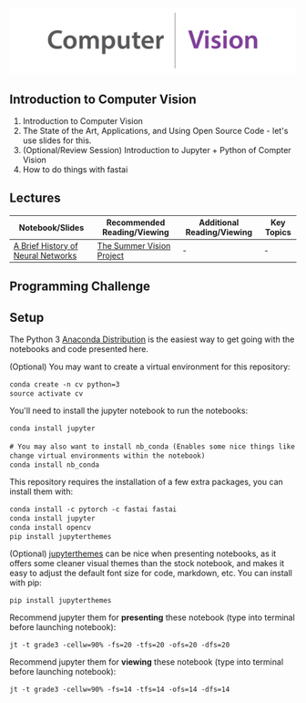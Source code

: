 
![](graphics/computer_vision_cropped.png)

## Introduction to Computer Vision



1. Introduction to Computer Vision 
2. The State of the Art, Applications, and Using Open Source Code - let's use slides for this.
3. (Optional/Review Session) Introduction to Jupyter + Python of Compter Vision 
4. How to do things with fastai


## Lectures

|   Notebook/Slides | Recommended Reading/Viewing | Additional Reading/Viewing | Key Topics | 
| ------- | ------------- | --------------------------- | -------------------------- | 
[A Brief History of Neural Networks](http://www.welchlabs.io/unccv/the_original_problem/notebooks/top.html) | [The Summer Vision Project](papers/summer_vision_project.pdf) | - | - |


## Programming Challenge


## Setup
The Python 3 [Anaconda Distribution](https://www.anaconda.com/download) is the easiest way to get going with the notebooks and code presented here. 

(Optional) You may want to create a virtual environment for this repository: 

~~~
conda create -n cv python=3 
source activate cv
~~~

You'll need to install the jupyter notebook to run the notebooks:

~~~
conda install jupyter

# You may also want to install nb_conda (Enables some nice things like change virtual environments within the notebook)
conda install nb_conda
~~~

This repository requires the installation of a few extra packages, you can install them with:

~~~
conda install -c pytorch -c fastai fastai
conda install jupyter
conda install opencv
pip install jupyterthemes
~~~

(Optional) [jupyterthemes](https://github.com/dunovank/jupyter-themes) can be nice when presenting notebooks, as it offers some cleaner visual themes than the stock notebook, and makes it easy to adjust the default font size for code, markdown, etc. You can install with pip: 

~~~
pip install jupyterthemes
~~~

Recommend jupyter them for **presenting** these notebook (type into terminal before launching notebook):
~~~
jt -t grade3 -cellw=90% -fs=20 -tfs=20 -ofs=20 -dfs=20
~~~

Recommend jupyter them for **viewing** these notebook (type into terminal before launching notebook):
~~~
jt -t grade3 -cellw=90% -fs=14 -tfs=14 -ofs=14 -dfs=14
~~~



